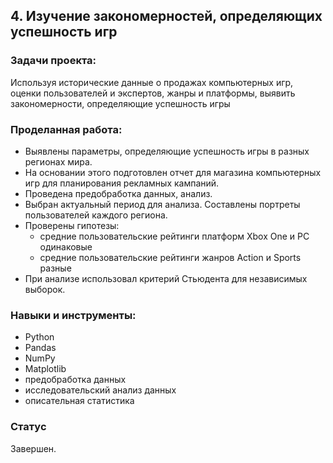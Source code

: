 ## 4. Изучение закономерностей, определяющих успешность игр

### Задачи проекта:

Используя исторические данные о продажах компьютерных игр, оценки пользователей и экспертов, жанры и платформы, выявить закономерности, определяющие успешность игры 

### Проделанная работа:

* Выявлены параметры, определяющие успешность игры в разных регионах мира. 
* На основании этого подготовлен отчет для магазина компьютерных игр для планирования рекламных кампаний. 
* Проведена предобработка данных, анализ. 
* Выбран актуальный период для анализа. Составлены портреты пользователей каждого региона. 
* Проверены гипотезы: 
    * средние пользовательские рейтинги платформ Xbox One и PC одинаковые
    * средние пользовательские рейтинги жанров Action и Sports разные
* При анализе использовал критерий Стьюдента для независимых выборок.

### Навыки и инструменты:

- Python
- Pandas
- NumPy
- Matplotlib
- предобработка данных
- исследовательский анализ данных
- описательная статистика

### Статус

Завершен.
